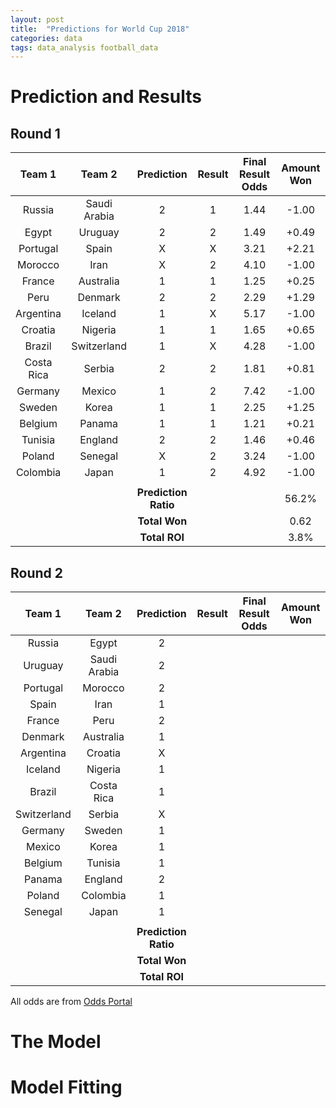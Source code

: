 ```yaml
---
layout: post
title:  "Predictions for World Cup 2018"
categories: data
tags: data_analysis football_data   
---
```

# Prediction and Results 

## Round 1

| Team 1         | Team 2    | Prediction  | Result  | Final Result Odds | Amount Won |
|:-------------:|:----------:|:-----------:|:-------:|:-----------------:|:----------:|
| Russia      | Saudi Arabia | 2 | 1 | 1.44 | -1.00 |
| Egypt       | Uruguay      | 2 | 2 | 1.49 | +0.49 |
| Portugal    | Spain        | X | X | 3.21 | +2.21 |
| Morocco     | Iran         | X | 2 | 4.10 | -1.00 | 
| France      | Australia    | 1 | 1 | 1.25 | +0.25 | 
| Peru        | Denmark      | 2 | 2 | 2.29 | +1.29 |
| Argentina   | Iceland      | 1 | X | 5.17 | -1.00 |
| Croatia     | Nigeria      | 1 | 1 | 1.65 | +0.65 |
| Brazil      | Switzerland  | 1 | X | 4.28 | -1.00 |
| Costa Rica  | Serbia       | 2 | 2 | 1.81 | +0.81 | 
| Germany     | Mexico       | 1 | 2 | 7.42 | -1.00 |
| Sweden      | Korea        | 1 | 1 | 2.25 | +1.25 |
| Belgium     | Panama       | 1 | 1 | 1.21 | +0.21 |
| Tunisia     | England      | 2 | 2 | 1.46 | +0.46 |
| Poland      | Senegal      | X | 2 | 3.24 | -1.00 |
| Colombia    | Japan        | 1 | 2 | 4.92 | -1.00 |
|      |         |  |   |
|             |              | **Prediction Ratio** | | | 56.2% |
|             |              | **Total Won** | | | 0.62 |
|             |              | **Total ROI** | | | 3.8% |


## Round 2

| Team 1         | Team 2    | Prediction  | Result  | Final Result Odds | Amount Won |
|:-------------:|:----------:|:-----------:|:-------:|:-----------------:|:----------:|
| Russia      | Egypt        | 2 |   |
| Uruguay     | Saudi Arabia | 2 |   |
| Portugal    | Morocco      | 2 |   |
| Spain       | Iran         | 1 |   |
| France      | Peru         | 2 |   |
| Denmark     | Australia    | 1 |   |
| Argentina   | Croatia      | X |   |
| Iceland     | Nigeria      | 1 |   |
| Brazil      | Costa Rica   | 1 |   |
| Switzerland | Serbia       | X |   |
| Germany     | Sweden       | 1 |   |
| Mexico      | Korea        | 1 |   |
| Belgium     | Tunisia      | 1 |   |
| Panama      | England      | 2 |   |
| Poland      | Colombia     | 1 |   |
| Senegal     | Japan        | 1 |   |
|      |         |  |   |
|             |              | **Prediction Ratio** | | |  |
|             |              | **Total Won** | | |  |
|             |              | **Total ROI** | | |  |


All odds are from [Odds Portal][oddsportal]

# The Model 

# Model Fitting


[oddsportal]: http://www.oddsportal.com/soccer/world/world-cup-2018/results/